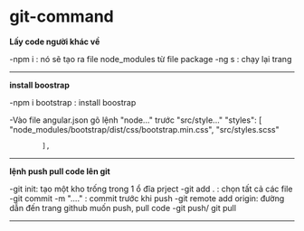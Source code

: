 # git-command

******************Lấy code người khác về******************

-npm i : nó sẽ tạo ra file node_modules từ file package
-ng s : chạy lại trang

*****************************************************



******************install boostrap******************

-npm i bootstrap : install boostrap

-Vào file angular.json gõ lệnh "node..." trước "src/style..."
 "styles": [
              "node_modules/bootstrap/dist/css/bootstrap.min.css",
              "src/styles.scss"

            ],

*****************************************************



******************lệnh push pull code lên git******************

-git init: tạo một kho trống trong 1 ổ đĩa prject
-git add . : chọn tất cả các file
-git commit -m "...." : commit trước khi push
-git remote add origin: đường dẫn đến trang github muốn push, pull code
-git push/ git pull

*****************************************************


